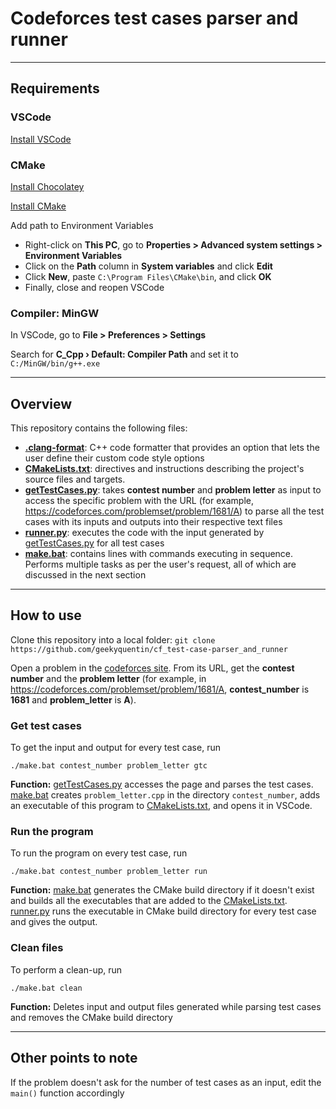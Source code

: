 # Codeforces test cases parser and runner

---

## Requirements

### VSCode

[Install VSCode](https://code.visualstudio.com/download)

### CMake

[Install Chocolatey](https://docs.chocolatey.org/en-us/choco/setup)

[Install CMake](https://community.chocolatey.org/packages/cmake)

Add path to Environment Variables

-   Right-click on **This PC**, go to **Properties > Advanced system settings > Environment Variables**
-   Click on the **Path** column in **System variables** and click **Edit**
-   Click **New**, paste `C:\Program Files\CMake\bin`, and click **OK**
-   Finally, close and reopen VSCode

### Compiler: **MinGW**

In VSCode, go to **File > Preferences > Settings**

Search for **C_Cpp › Default: Compiler Path** and set it to `C:/MinGW/bin/g++.exe`

---

## Overview

This repository contains the following files:

-   **[.clang-format](https://github.com/geekyquentin/cf_test-case-parser_and_runner/blob/main/.clang-format)**: C++ code formatter that provides an option that lets the user define their custom code style options
-   **[CMakeLists.txt](https://github.com/geekyquentin/cf_test-case-parser_and_runner/blob/main/CMakeLists.txt)**: directives and instructions describing the project's source files and targets.
-   **[getTestCases.py](https://github.com/geekyquentin/cf_test-case-parser_and_runner/blob/main/getTestCases.py)**: takes **contest number** and **problem letter** as input to access the specific problem with the URL (for example, https://codeforces.com/problemset/problem/1681/A) to parse all the test cases with its inputs and outputs into their respective text files
-   **[runner.py](https://github.com/geekyquentin/cf_test-case-parser_and_runner/blob/main/runner.py)**: executes the code with the input generated by [getTestCases.py](https://github.com/geekyquentin/cf_test-case-parser_and_runner/blob/main/getTestCases.py) for all test cases
-   **[make.bat](https://github.com/geekyquentin/cf_test-case-parser_and_runner/blob/main/make.bat)**: contains lines with commands executing in sequence. Performs multiple tasks as per the user's request, all of which are discussed in the next section

---

## How to use

Clone this repository into a local folder: `git clone https://github.com/geekyquentin/cf_test-case-parser_and_runner`

Open a problem in the [codeforces site](codeforces.com). From its URL, get the **contest number** and the **problem letter** (for example, in https://codeforces.com/problemset/problem/1681/A, **contest_number** is **1681** and **problem_letter** is **A**).

### Get test cases

To get the input and output for every test case, run

`./make.bat contest_number problem_letter gtc`

**Function:** [getTestCases.py](https://github.com/geekyquentin/cf_test-case-parser_and_runner/blob/main/getTestCases.py) accesses the page and parses the test cases. [make.bat](https://github.com/geekyquentin/cf_test-case-parser_and_runner/blob/main/make.bat) creates `problem_letter.cpp` in the directory `contest_number`, adds an executable of this program to [CMakeLists.txt](https://github.com/geekyquentin/cf_test-case-parser_and_runner/blob/main/CMakeLists.txt), and opens it in VSCode.

### Run the program

To run the program on every test case, run

`./make.bat contest_number problem_letter run`

**Function:** [make.bat](https://github.com/geekyquentin/cf_test-case-parser_and_runner/blob/main/make.bat) generates the CMake build directory if it doesn't exist and builds all the executables that are added to the [CMakeLists.txt](https://github.com/geekyquentin/cf_test-case-parser_and_runner/blob/main/CMakeLists.txt). [runner.py](https://github.com/geekyquentin/cf_test-case-parser_and_runner/blob/main/runner.py) runs the executable in CMake build directory for every test case and gives the output.

### Clean files

To perform a clean-up, run

`./make.bat clean`

**Function:** Deletes input and output files generated while parsing test cases and removes the CMake build directory

---

## Other points to note

If the problem doesn't ask for the number of test cases as an input, edit the `main()` function accordingly
